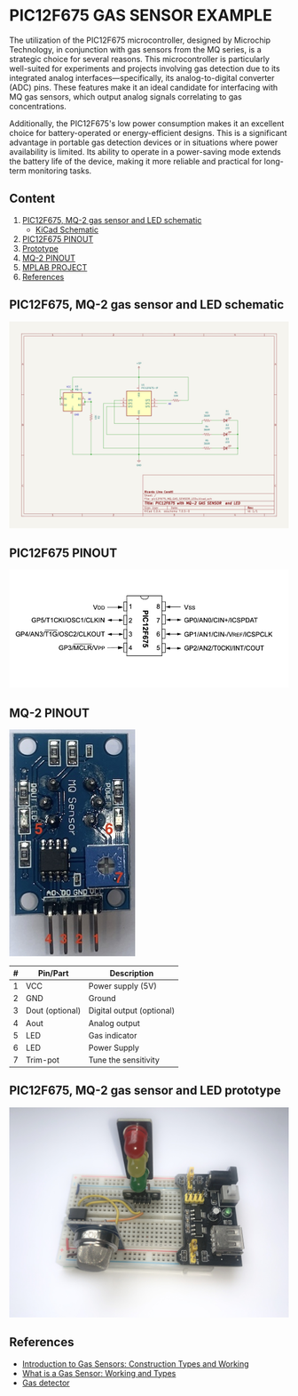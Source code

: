 # PIC12F675 GAS SENSOR EXAMPLE

The utilization of the PIC12F675 microcontroller, designed by Microchip Technology, in conjunction with gas sensors from the MQ series, is a strategic choice for several reasons. This microcontroller is particularly well-suited for experiments and projects involving gas detection due to its integrated analog interfaces—specifically, its analog-to-digital converter (ADC) pins. These features make it an ideal candidate for interfacing with MQ gas sensors, which output analog signals correlating to gas concentrations.

Additionally, the PIC12F675's low power consumption makes it an excellent choice for battery-operated or energy-efficient designs. This is a significant advantage in portable gas detection devices or in situations where power availability is limited. Its ability to operate in a power-saving mode extends the battery life of the device, making it more reliable and practical for long-term monitoring tasks.


## Content

1. [PIC12F675, MQ-2 gas sensor and LED schematic](#pic12f675-mq-2-gas-sensor-and-led-schematic)
    * [KiCad Schematic](./KiCad/)
2. [PIC12F675 PINOUT](#pic12f675-pinout)
3. [Prototype](#pic12f675-mq-2-gas-sensor-and-led-prototype)
4. [MQ-2 PINOUT](#mq-2-pinout)
5. [MPLAB PROJECT](./MPLAB_EXAMPLES/)
6. [References](#references)


## PIC12F675, MQ-2 gas sensor and LED schematic

![PIC12F675, MQ-2 gas sensor and LED schematic](./schemaqtic_pic12f675_MQ_X_LEDs.jpg)


## PIC12F675 PINOUT

![PIC16F877 PINOUT](../../../images/PIC12F675_PINOUT.png)


## MQ-2 PINOUT

![MQ-2 PINOUT](../images/MQ_PINOUT.jpg)

| # | Pin/Part | Description |
|---|---|---|
| 1 | VCC | Power supply (5V) |
| 2 | GND | Ground |
| 3 | Dout (optional) | Digital output (optional) |
| 4 | Aout | Analog output |
| 5 | LED  | Gas indicator | 
| 6 | LED  | Power Supply | 
| 7 | Trim-pot | Tune the sensitivity | 



## PIC12F675, MQ-2 gas sensor and LED prototype

![Prototype](./prototype_pic12f675_MQ_2_LEDs.jpg)


## References

* [Introduction to Gas Sensors: Construction Types and Working ](https://components101.com/articles/introduction-to-gas-sensors-types-working-and-applications)
* [What is a Gas Sensor: Working and Types](https://wiki.dfrobot.com/What_is_a_Gas_Sensor)
* [Gas detector](https://en.wikipedia.org/wiki/Gas_detector)

